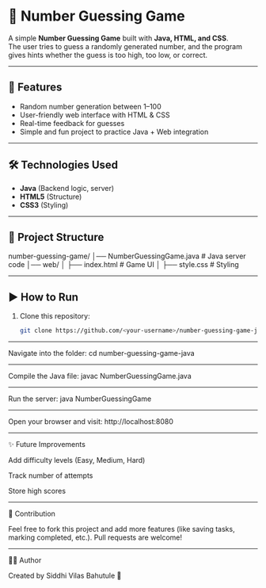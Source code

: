 # 🎲 Number Guessing Game

A simple **Number Guessing Game** built with **Java, HTML, and CSS**.  
The user tries to guess a randomly generated number, and the program gives hints whether the guess is too high, too low, or correct.

---

## 🚀 Features
- Random number generation between 1–100  
- User-friendly web interface with HTML & CSS  
- Real-time feedback for guesses  
- Simple and fun project to practice Java + Web integration  

---

## 🛠️ Technologies Used
- **Java** (Backend logic, server)  
- **HTML5** (Structure)  
- **CSS3** (Styling)  

---

## 📂 Project Structure
number-guessing-game/
│── NumberGuessingGame.java # Java server code
│── web/
│ ├── index.html # Game UI
│ ├── style.css # Styling


---

## ▶️ How to Run
1. Clone this repository:
   ```bash
   git clone https://github.com/<your-username>/number-guessing-game-java.git

---

Navigate into the folder:
cd number-guessing-game-java

---

Compile the Java file:
javac NumberGuessingGame.java

---

Run the server:
java NumberGuessingGame

---

Open your browser and visit:
http://localhost:8080

---

✨ Future Improvements

Add difficulty levels (Easy, Medium, Hard)

Track number of attempts

Store high scores

---

🤝 Contribution

Feel free to fork this project and add more features (like saving tasks, marking completed, etc.).
Pull requests are welcome!

---

👩‍💻 Author

Created by Siddhi Vilas Bahutule 🚀

